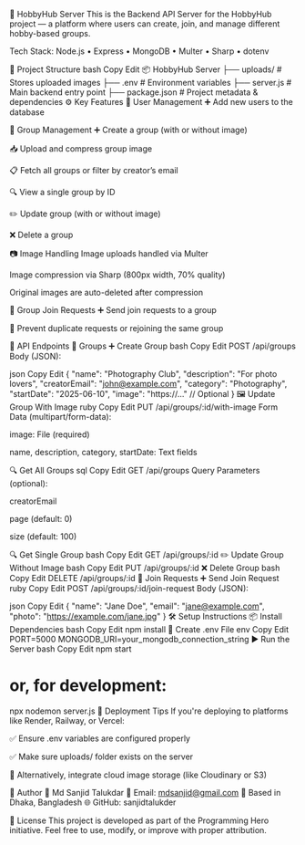 🎯 HobbyHub Server
This is the Backend API Server for the HobbyHub project — a platform where users can create, join, and manage different hobby-based groups.

Tech Stack:
Node.js • Express • MongoDB • Multer • Sharp • dotenv

📁 Project Structure
bash
Copy
Edit
📦 HobbyHub Server
├── uploads/            # Stores uploaded images
├── .env                # Environment variables
├── server.js           # Main backend entry point
├── package.json        # Project metadata & dependencies
⚙️ Key Features
🔐 User Management
➕ Add new users to the database

👥 Group Management
➕ Create a group (with or without image)

📥 Upload and compress group image

📋 Fetch all groups or filter by creator’s email

🔍 View a single group by ID

✏️ Update group (with or without image)

❌ Delete a group

📷 Image Handling
Image uploads handled via Multer

Image compression via Sharp (800px width, 70% quality)

Original images are auto-deleted after compression

🙋 Group Join Requests
➕ Send join requests to a group

🚫 Prevent duplicate requests or rejoining the same group

📡 API Endpoints
👥 Groups
➕ Create Group
bash
Copy
Edit
POST /api/groups
Body (JSON):

json
Copy
Edit
{
  "name": "Photography Club",
  "description": "For photo lovers",
  "creatorEmail": "john@example.com",
  "category": "Photography",
  "startDate": "2025-06-10",
  "image": "https://..."  // Optional
}
🖼️ Update Group With Image
ruby
Copy
Edit
PUT /api/groups/:id/with-image
Form Data (multipart/form-data):

image: File (required)

name, description, category, startDate: Text fields

🔍 Get All Groups
sql
Copy
Edit
GET /api/groups
Query Parameters (optional):

creatorEmail

page (default: 0)

size (default: 100)

🔍 Get Single Group
bash
Copy
Edit
GET /api/groups/:id
✏️ Update Group Without Image
bash
Copy
Edit
PUT /api/groups/:id
❌ Delete Group
bash
Copy
Edit
DELETE /api/groups/:id
🙋 Join Requests
➕ Send Join Request
ruby
Copy
Edit
POST /api/groups/:id/join-request
Body (JSON):

json
Copy
Edit
{
  "name": "Jane Doe",
  "email": "jane@example.com",
  "photo": "https://example.com/jane.jpg"
}
🛠 Setup Instructions
📦 Install Dependencies
bash
Copy
Edit
npm install
🧪 Create .env File
env
Copy
Edit
PORT=5000
MONGODB_URI=your_mongodb_connection_string
▶️ Run the Server
bash
Copy
Edit
npm start
# or, for development:
npx nodemon server.js
🚀 Deployment Tips
If you're deploying to platforms like Render, Railway, or Vercel:

✅ Ensure .env variables are configured properly

✅ Make sure uploads/ folder exists on the server

🔄 Alternatively, integrate cloud image storage (like Cloudinary or S3)

🙌 Author
👤 Md Sanjid Talukdar
📧 Email: mdsanjid@gmail.com
📍 Based in Dhaka, Bangladesh
🌐 GitHub: sanjidtalukder

📜 License
This project is developed as part of the Programming Hero initiative.
Feel free to use, modify, or improve with proper attribution.

